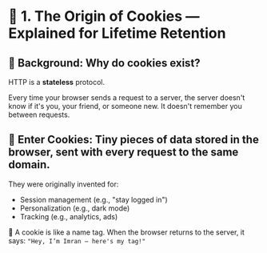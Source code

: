 # 🍪 1. The Origin of Cookies — Explained for Lifetime Retention

## 🔹 Background: Why do cookies exist?

HTTP is a **stateless** protocol.

Every time your browser sends a request to a server, the server doesn't know if it's you, your friend, or someone new. It doesn't remember you between requests.

## 🔹 Enter Cookies: Tiny pieces of data stored in the browser, sent with every request to the same domain.

They were originally invented for:

- Session management (e.g., "stay logged in")
- Personalization (e.g., dark mode)
- Tracking (e.g., analytics, ads)

🧠 A cookie is like a name tag. When the browser returns to the server, it says: `"Hey, I’m Imran – here's my tag!"`
